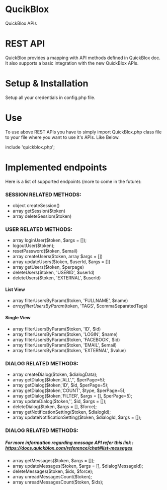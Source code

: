 # QucikBlox
QuickBlox APIs

# REST API
QuickBlox provides a mapping with API methods defined in QuickBlox doc. It also supports a basic integration with the new QuickBlox APIs.

# Setup & Installation
Setup all your credentials in config.php file.

# Use
To use above REST APIs you have to simply import QuickBlox.php class file to your file where you want to use it's APIs. Like Below.

include 'quickblox.php';

# Implemented endpoints
Here is a list of supported endpoints (more to come in the future):

### SESSION RELATED METHODS:
- object createSession()
- array getSession($token)
- array deleteSession($token)

### USER RELATED METHODS:
- array loginUser($token, $args = []);
- logoutUser($token);
- resetPassword($token, $email)
- array createUsers($token, array $args = [])
- array updateUsers($token, $userId, $args = [])
- array getUsers($token, $perpage)
- deleteUsers($token, 'USERID', $userId)
- deleteUsers($token, 'EXTERNAL', $userId)

#### List View
- array filterUsersByParam($token, 'FULLNAME', $name)
- $array filterUsersByParam($token, 'TAGS', $commaSeparatedTags)

#### Single View
- array filterUsersByParam($token, 'ID', $id)
- array filterUsersByParam($token, 'LOGIN', $name)
- array filterUsersByParam($token, 'FACEBOOK', $id)
- array filterUsersByParam($token, 'EMAIL',  $email)
- array filterUsersByParam($token, 'EXTERNAL', $value)


### DIALOG RELATED METHODS:
- array createDialog($token, $dialogData);
- array getDialog($token,'ALL','', $perPage=5);
- array getDialog($token,'ID', $id, $perPage=5);
- array getDialog($token,'COUNT', $type, $perPage=5);
- array getDialog($token,'FILTER', $args = [], $perPage=5);
- array updateDialog($token,'', $id, $args = []);
- deleteDialog($token, $args = [], $force);
- array getNotificationSetting($token, $dialogId);
- array updateNotificationSetting($token, $dialogId, $args = []);

### DIALOG RELATED METHODS:
##### For more information regarding message API refer this link : https://docs.quickblox.com/reference/chat#list-messages

- array getMessages($token, $args = []); 
- array updateMessages($token, $args = [], $dialogMessageId);
- deleteMessages($token, $ids, $force);
- array unreadMessagesCount($token);
- array unreadMessagesCount($token, $ids);

